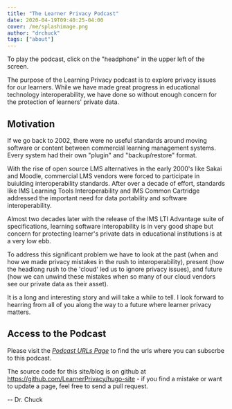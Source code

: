 ```yaml
---
title: "The Learner Privacy Podcast"
date: 2020-04-19T09:40:25-04:00
cover: /me/splashimage.png
author: "drchuck"
tags: ["about"]
---
```


To play the podcast, click on the "headphone" in the upper left of the screen.

The purpose of the Learning Privacy podcast is to explore privacy issues for our learners.
While we have made great progress in educational technology interoperability,
we have done so without enough concern for
the protection of learners' private data.

<!--more-->

Motivation
----------

If we go back to 2002, there were no useful standards around
moving software or content between commercial learning management systems.
Every system had their own "plugin" and "backup/restore" format.

With the rise of open source LMS alternatives in the early 2000's like
Sakai and Moodle, commercial LMS vendors were forced to participate in
buiulding interoperability standards.  After over
a decade of effort, standards like IMS Learning Tools Interoperability
and IMS Common Cartridge addressed the important need for data portability and
software interoperability.

Almost two decades later with the release of the IMS LTI Advantage suite
of specifications, learning software interopability is in very good shape
but concern for protecting learner's private dats in educational institutions
is at a very low ebb.

To address this significant problem we have to look at the
past (when and how we made privacy mistakes in the rush to interoperability),
present (how the headlong rush to the 'cloud' led us to ignore privacy issues),
and future (how we can unwind these mistakes when so many of our cloud
vendors see our private data as their asset).

It is a long and interesting story and will take a while to tell.
I look forward to hearring from all of you along the way to a future
where learner privacy matters.

Access to the Podcast
---------------------

Please visit the _[Podcast URLs Page](/posts/urls/)_ to find the urls where you can subscrbe to this podcast.


The source code for this site/blog is on github
at https://github.com/LearnerPrivacy/hugo-site - if you
find a mistake or want to update a page, feel free to send a pull request.

-- Dr. Chuck

